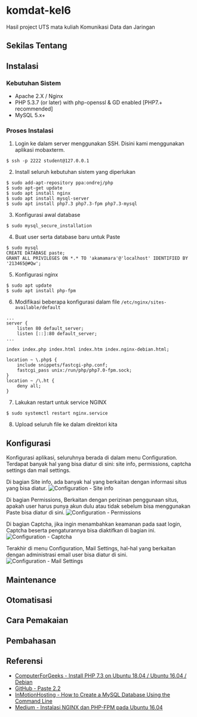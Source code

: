 # komdat-kel6
Hasil project UTS mata kuliah Komunikasi Data dan Jaringan

## Sekilas Tentang

## Instalasi
### Kebutuhan Sistem
* Apache 2.X / Nginx
* PHP 5.3.7 (or later) with php-openssl & GD enabled [PHP7.+ recommended]
* MySQL 5.x+
### Proses Instalasi
1. Login ke dalam server menggunakan SSH. Disini kami menggunakan aplikasi mobaxterm.
```
$ ssh -p 2222 student@127.0.0.1
```
2. Install seluruh kebutuhan sistem yang diperlukan
```
$ sudo add-apt-repository ppa:ondrej/php
$ sudo apt-get update
$ sudo apt install nginx
$ sudo apt install mysql-server
$ sudo apt install php7.3 php7.3-fpm php7.3-mysql
```
3. Konfigurasi awal database
```
$ sudo mysql_secure_installation
```
4. Buat user serta database baru untuk Paste
```
$ sudo mysql
CREATE DATABASE paste;
GRANT ALL PRIVILEGES ON *.* TO 'akamamara'@'localhost' IDENTIFIED BY '213465@#Qw';
```
5. Konfigurasi nginx
```
$ sudo apt update
$ sudo apt install php-fpm
```
6. Modifikasi beberapa konfigurasi dalam file `/etc/nginx/sites-available/default`
```
...
server {
    listen 80 default_server;
    listen [::]:80 default_server;
...
```
```
index index.php index.html index.htm index.nginx-debian.html;
```
```
location ~ \.php$ {
    include snippets/fastcgi-php.conf;
    fastcgi_pass unix:/run/php/php7.0-fpm.sock;
}
location ~ /\.ht {
    deny all;
}
```
7. Lakukan restart untuk service NGINX
```
$ sudo systemctl restart nginx.service
```
8. Upload seluruh file ke dalam direktori kita

## Konfigurasi
Konfigurasi aplikasi, seluruhnya berada di dalam menu Configuration. Terdapat banyak hal yang bisa diatur di sini: site info, permissions, captcha settings dan mail settings.


Di bagian Site info, ada banyak hal yang berkaitan dengan informasi situs yang bisa diatur.
![Configuration - Site info](https://github.com/akamamara/komdat-p1-kel6/blob/main/images/FireShot%20Capture%20051%20-%20Paste%20-%20Configuration%20-%20localhost.png)


Di bagian Permissions, Berkaitan dengan perizinan penggunaan situs, apakah user harus punya akun dulu atau tidak sebelum bisa menggunakan Paste bisa diatur di sini.
![Configuration - Permissions](https://github.com/akamamara/komdat-p1-kel6/blob/main/images/FireShot%20Capture%20054%20-%20Paste%20-%20Configuration%20-%20localhost.png)


Di bagian Captcha, jika ingin menambahkan keamanan pada saat login, Captcha beserta pengaturannya bisa diaktifkan di bagian ini.
![Configuration - Captcha](https://github.com/akamamara/komdat-p1-kel6/blob/main/images/FireShot%20Capture%20057%20-%20Paste%20-%20Configuration%20-%20localhost.png)

Terakhir di menu Configuration, Mail Settings, hal-hal yang berkaitan dengan administrasi email user bisa diatur di sini.
![Configuration - Mail Settings](https://github.com/akamamara/komdat-p1-kel6/blob/main/images/FireShot%20Capture%20060%20-%20Paste%20-%20Configuration%20-%20paste.thareeq.id.png)

## Maintenance

## Otomatisasi

## Cara Pemakaian

## Pembahasan

## Referensi
* [ComputerForGeeks - Install PHP 7.3 on Ubuntu 18.04 / Ubuntu 16.04 / Debian](https://computingforgeeks.com/how-to-install-php-7-3-on-ubuntu-18-04-ubuntu-16-04-debian/)
* [GitHub - Paste 2.2](https://github.com/jordansamuel/PASTE)
* [InMotionHosting - How to Create a MySQL Database Using the Command Line](https://www.inmotionhosting.com/support/website/how-to-create-a-database-using-mysql-from-the-command-line/)
* [Medium - Instalasi NGINX dan PHP-FPM pada Ubuntu 16.04](https://medium.com/@dataq/instalasi-nginx-dan-php-fpm-pada-ubuntu-16-04-41d4a13e3148)
